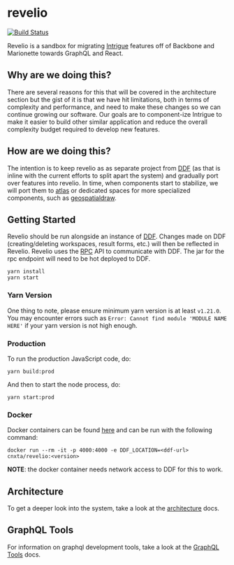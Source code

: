 # revelio

[![Build Status](https://travis-ci.org/connexta/revelio.svg?branch=master)](https://travis-ci.org/connexta/revelio)

Revelio is a sandbox for migrating
[Intrigue](https://github.com/codice/ddf-ui/tree/master/ui-frontend/packages/catalog-ui-search)
features off of Backbone and Marionette towards GraphQL and React.

## Why are we doing this?

There are several reasons for this that will be covered in the
architecture section but the gist of it is that we have hit limitations,
both in terms of complexity and performance, and need to make these
changes so we can continue growing our software. Our goals are to
component-ize Intrigue to make it easier to build other similar
application and reduce the overall complexity budget required to develop
new features.

## How are we doing this?

The intention is to keep revelio as as separate project from
[DDF](https://github.com/codice/ddf) (as that is inline with the current
efforts to split apart the system) and gradually port over features into
revelio. In time, when components start to stabilize, we will port them to
[atlas](https://github.com/connexta/atlas) or dedicated spaces for more
specialized components, such as
[geospatialdraw](https://github.com/connexta/geospatialdraw).

## Getting Started

Revelio should be run alongside an instance of [DDF](https://github.com/codice/ddf).
Changes made on DDF (creating/deleting workspaces, result forms, etc.) will
then be reflected in Revelio. Revelio uses the [RPC](https://github.com/connexta/ddf-jsonrpc) API
to communicate with DDF. The jar for the rpc endpoint will need to be hot deployed to DDF.

    yarn install
    yarn start

### Yarn Version

One thing to note, please ensure minimum yarn version is at least `v1.21.0`. You may encounter errors such as `Error: Cannot find module 'MODULE NAME HERE'` if your yarn version is not high enough. 

### Production

To run the production JavaScript code, do:

    yarn build:prod

And then to start the node process, do:

    yarn start:prod

### Docker

Docker containers can be found
[here](https://hub.docker.com/repository/docker/cnxta/revelio) and can be
run with the following command:

    docker run --rm -it -p 4000:4000 -e DDF_LOCATION=<ddf-url> cnxta/revelio:<version>

**NOTE**: the docker container needs network access to DDF for this to
work.

## Architecture

To get a deeper look into the system, take a look at the
[architecture](./docs/architecture.md) docs.

## GraphQL Tools

For information on graphql development tools, take a look at the [GraphQL Tools](./src/main/graphql-server) docs.